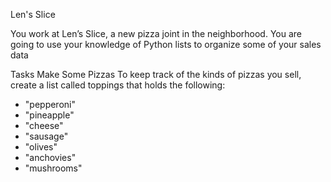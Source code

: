 Len's Slice

You work at Len’s Slice, a new pizza joint in the neighborhood. You are going to use your knowledge of Python lists to organize some of your sales data

Tasks
Make Some Pizzas
To keep track of the kinds of pizzas you sell, create a list called toppings that holds the following:
- "pepperoni"
- "pineapple"
- "cheese"
- "sausage"
- "olives"
- "anchovies"
- "mushrooms"